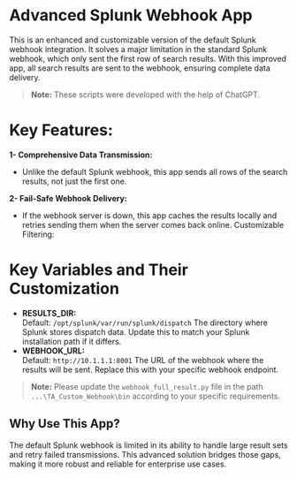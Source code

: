 # Advanced Splunk Webhook App
This is an enhanced and customizable version of the default Splunk webhook integration. It solves a major limitation in the standard Splunk webhook, which only sent the first row of search results. With this improved app, all search results are sent to the webhook, ensuring complete data delivery.

> **Note:** These scripts were developed with the help of ChatGPT.

# Key Features:
**1- Comprehensive Data Transmission:**
- Unlike the default Splunk webhook, this app sends all rows of the search results, not just the first one.
  
**2- Fail-Safe Webhook Delivery:**
- If the webhook server is down, this app caches the results locally and retries sending them when the server comes back online.
Customizable Filtering:

# Key Variables and Their Customization
- **RESULTS_DIR:**\
Default: `/opt/splunk/var/run/splunk/dispatch`
The directory where Splunk stores dispatch data. Update this to match your Splunk installation path if it differs.
- **WEBHOOK_URL:**\
Default: `http://10.1.1.1:8001`
The URL of the webhook where the results will be sent. Replace this with your specific webhook endpoint.

> **Note:** Please update the `webhook_full_result.py` file in the path `...\TA_Custom_Webhook\bin` according to your specific requirements.

## Why Use This App? ##
The default Splunk webhook is limited in its ability to handle large result sets and retry failed transmissions. This advanced solution bridges those gaps, making it more robust and reliable for enterprise use cases.
